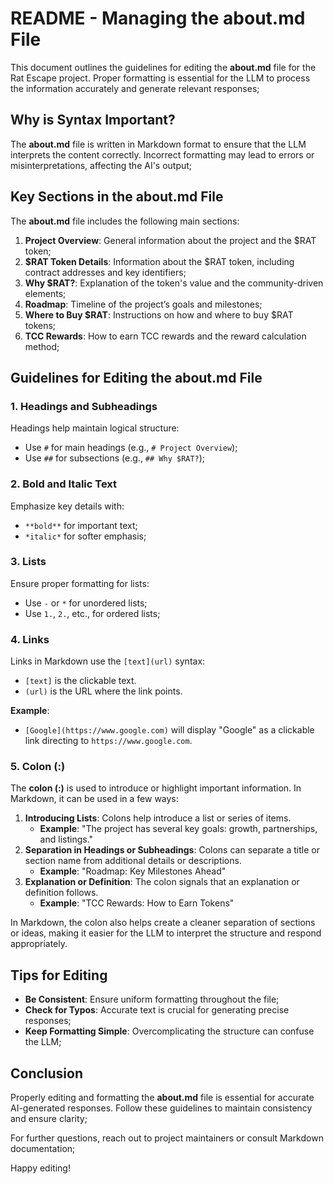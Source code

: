 # README - Managing the **about.md** File

This document outlines the guidelines for editing the **about.md** file for the Rat Escape project. Proper formatting is essential for the LLM to process the information accurately and generate relevant responses;

## Why is Syntax Important?

The **about.md** file is written in Markdown format to ensure that the LLM interprets the content correctly. Incorrect formatting may lead to errors or misinterpretations, affecting the AI's output;

## Key Sections in the about.md File

The **about.md** file includes the following main sections:

1. **Project Overview**: General information about the project and the $RAT token;
2. **$RAT Token Details**: Information about the $RAT token, including contract addresses and key identifiers;
3. **Why $RAT?**: Explanation of the token's value and the community-driven elements;
4. **Roadmap**: Timeline of the project’s goals and milestones;
6. **Where to Buy $RAT**: Instructions on how and where to buy $RAT tokens;
7. **TCC Rewards**: How to earn TCC rewards and the reward calculation method;

## Guidelines for Editing the about.md File

### 1. **Headings and Subheadings**

Headings help maintain logical structure:
- Use `#` for main headings (e.g., `# Project Overview`);
- Use `##` for subsections (e.g., `## Why $RAT?`);

### 2. **Bold and Italic Text**

Emphasize key details with:
- `**bold**` for important text;
- `*italic*` for softer emphasis;

### 3. **Lists**

Ensure proper formatting for lists:
- Use `-` or `*` for unordered lists;
- Use `1.`, `2.`, etc., for ordered lists;

### 4. **Links**

Links in Markdown use the `[text](url)` syntax:
- `[text]` is the clickable text.
- `(url)` is the URL where the link points.

**Example**:
- `[Google](https://www.google.com)` will display "Google" as a clickable link directing to `https://www.google.com`.

### 5. **Colon (:)**

The **colon (:)** is used to introduce or highlight important information. In Markdown, it can be used in a few ways:
1. **Introducing Lists**: Colons help introduce a list or series of items.
   - **Example**: "The project has several key goals: growth, partnerships, and listings."
2. **Separation in Headings or Subheadings**: Colons can separate a title or section name from additional details or descriptions.
   - **Example**: "Roadmap: Key Milestones Ahead"
3. **Explanation or Definition**: The colon signals that an explanation or definition follows.
   - **Example**: "TCC Rewards: How to Earn Tokens"

In Markdown, the colon also helps create a cleaner separation of sections or ideas, making it easier for the LLM to interpret the structure and respond appropriately.

## Tips for Editing

- **Be Consistent**: Ensure uniform formatting throughout the file;
- **Check for Typos**: Accurate text is crucial for generating precise responses;
- **Keep Formatting Simple**: Overcomplicating the structure can confuse the LLM;

## Conclusion

Properly editing and formatting the **about.md** file is essential for accurate AI-generated responses. Follow these guidelines to maintain consistency and ensure clarity;

For further questions, reach out to project maintainers or consult Markdown documentation;

Happy editing!
